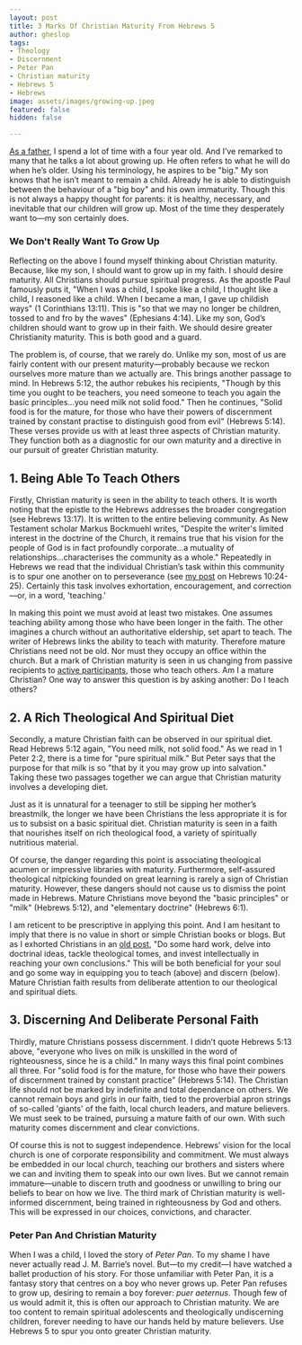 ```yaml
---
layout: post
title: 3 Marks Of Christian Maturity From Hebrews 5
author: gheslop
tags:
- Theology
- Discernment
- Peter Pan
- Christian maturity
- Hebrews 5
- Hebrews
image: assets/images/growing-up.jpeg
featured: false
hidden: false

---
```

[As a father](https://rekindle.co.za/content/2020-06-18-fatherhood "Personal Reflection On Fatherhood"), I spend a lot of time with a four year old. And I’ve remarked to many that he talks a lot about growing up. He often refers to what he will do when he’s older. Using his terminology, he aspires to be "big." My son knows that he isn’t meant to remain a child. Already he is able to distinguish between the behaviour of a "big boy" and his own immaturity. Though this is not always a happy thought for parents: it is healthy, necessary, and inevitable that our children will grow up. Most of the time they desperately want to—my son certainly does.

### We Don't Really Want To Grow Up

Reflecting on the above I found myself thinking about Christian maturity. Because, like my son, I should want to grow up in my faith. I should desire maturity. All Christians should pursue spiritual progress. As the apostle Paul famously puts it, "When I was a child, I spoke like a child, I thought like a child, I reasoned like a child. When I became a man, I gave up childish ways" (1 Corinthians 13:11). This is "so that we may no longer be children, tossed to and fro by the waves" (Ephesians 4:14). Like my son, God’s children should want to grow up in their faith. We should desire greater Christianity maturity. This is both good and a guard.

The problem is, of course, that we rarely do. Unlike my son, most of us are fairly content with our present maturity—probably because we reckon ourselves more mature than we actually are. This brings another passage to mind. In Hebrews 5:12, the author rebukes his recipients, "Though by this time you ought to be teachers, you need someone to teach you again the basic principles…you need milk not solid food." Then he continues, "Solid food is for the mature, for those who have their powers of discernment trained by constant practise to distinguish good from evil" (Hebrews 5:14). These verses provide us with at least three aspects of Christian maturity. They function both as a diagnostic for our own maturity and a directive in our pursuit of greater Christian maturity.

## 1. Being Able To Teach Others

Firstly, Christian maturity is seen in the ability to teach others. It is worth noting that the epistle to the Hebrews addresses the broader congregation (see Hebrews 13:17). It is written to the entire believing community. As New Testament scholar Markus Bockmuehl writes, "Despite the writer's limited interest in the doctrine of the Church, it remains true that his vision for the people of God is in fact profoundly corporate…a mutuality of relationships...characterises the community as a whole." Repeatedly in Hebrews we read that the individual Christian’s task within this community is to spur one another on to perseverance (see [my post](https://rekindle.co.za/content/why-bother-with-church/ "Why Bother With Church?") on Hebrews 10:24-25). Certainly this task involves exhortation, encouragement, and correction—or, in a word, 'teaching.'

In making this point we must avoid at least two mistakes. One assumes teaching ability among those who have been longer in the faith. The other imagines a church without an authoritative eldership, set apart to teach. The writer of Hebrews links the ability to teach with maturity. Therefore mature Christians need not be old. Nor must they occupy an office within the church. But a mark of Christian maturity is seen in us changing from passive recipients to [active participants](https://rekindle.co.za/content/why-we-dont-serve-in-the-church/ "Serving In Church"), those who teach others. Am I a mature Christian? One way to answer this question is by asking another: Do I teach others?

## 2. A Rich Theological And Spiritual Diet

Secondly, a mature Christian faith can be observed in our spiritual diet. Read Hebrews 5:12 again, "You need milk, not solid food." As we read in 1 Peter 2:2, there is a time for "pure spiritual milk." But Peter says that the purpose for that milk is so "that by it you may grow up into salvation." Taking these two passages together we can argue that Christian maturity involves a developing diet.

Just as it is unnatural for a teenager to still be sipping her mother’s breastmilk, the longer we have been Christians the less appropriate it is for us to subsist on a basic spiritual diet. Christian maturity is seen in a faith that nourishes itself on rich theological food, a variety of spiritually nutritious material.

Of course, the danger regarding this point is associating theological acumen or impressive libraries with maturity. Furthermore, self-assured theological nitpicking founded on great learning is rarely a sign of Christian maturity. However, these dangers should not cause us to dismiss the point made in Hebrews. Mature Christians move beyond the "basic principles" or "milk" (Hebrews 5:12), and "elementary doctrine" (Hebrews 6:1).

I am reticent to be prescriptive in applying this point. And I am hesitant to imply that there is no value in short or simple Christian books or blogs. But as I exhorted Christians in an [old post](https://rekindle.co.za/content/doodle-blogs-theology-and-woolworths/ "Blogs And Woolworths Food"), "Do some hard work, delve into doctrinal ideas, tackle theological tomes, and invest intellectually in reaching your own conclusions." This will be both beneficial for your soul and go some way in equipping you to teach (above) and discern (below). Mature Christian faith results from deliberate attention to our theological and spiritual diets.

## 3. Discerning And Deliberate Personal Faith

Thirdly, mature Christians possess discernment. I didn’t quote Hebrews 5:13 above, "everyone who lives on milk is unskilled in the word of righteousness, since he is a child." In many ways this final point combines all three. For "solid food is for the mature, for those who have their powers of discernment trained by constant practice" (Hebrews 5:14). The Christian life should not be marked by indefinite and total dependance on others. We cannot remain boys and girls in our faith, tied to the proverbial apron strings of so-called 'giants' of the faith, local church leaders, and mature believers. We must seek to be trained, pursuing a mature faith of our own. With such maturity comes discernment and clear convictions.

Of course this is not to suggest independence. Hebrews’ vision for the local church is one of corporate responsibility and commitment. We must always be embedded in our local church, teaching our brothers and sisters where we can and inviting them to speak into our own lives. But we cannot remain immature—unable to discern truth and goodness or unwilling to bring our beliefs to bear on how we live. The third mark of Christian maturity is well-informed discernment, being trained in righteousness by God and others. This will be expressed in our choices, convictions, and character.

### Peter Pan And Christian Maturity

When I was a child, I loved the story of _Peter Pan_. To my shame I have never actually read J. M. Barrie’s novel. But—to my credit—I have watched a ballet production of his story. For those unfamiliar with Peter Pan, it is a fantasy story that centres on a boy who never grows up. Peter Pan refuses to grow up, desiring to remain a boy forever: _puer aeternus_. Though few of us would admit it, this is often our approach to Christian maturity. We are too content to remain spiritual adolescents and theologically undiscerning children, forever needing to have our hands held by mature believers. Use Hebrews 5 to spur you onto greater Christian maturity.